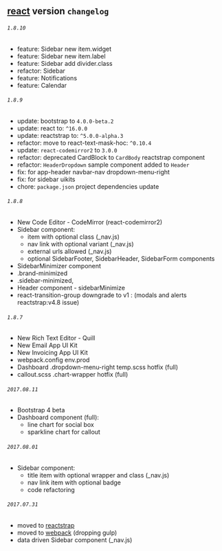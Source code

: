 ## [react](./REACT.md) version `changelog`

###### `1.8.10`

- feature: Sidebar new item.widget
- feature: Sidebar new item.label
- feature: Sidebar add divider.class
- refactor: Sidebar
- feature: Notifications
- feature: Calendar


###### `1.8.9`
- update: bootstrap to `4.0.0-beta.2`
- update: react to: `^16.0.0`
- update: reactstrap to: `^5.0.0-alpha.3`
- refactor: move to react-text-mask-hoc: `^0.10.4`
- update: `react-codemirror2` to `3.0.0`
- refactor: deprecated CardBlock to `CardBody` reactstrap component
- refactor: `HeaderDropdown` sample component added to `Header`
- fix: for app-header navbar-nav dropdown-menu-right
- fix: for sidebar uikits
- chore: `package.json` project dependencies update

###### `1.8.8`
- New Code Editor - CodeMirror (react-codemirror2)
- Sidebar component:
	- item with optional class (_nav.js)
	- nav link with optional variant (_nav.js)
	- external urls allowed (_nav.js)
	- optional SidebarFooter, SidebarHeader, SidebarForm components
- SidebarMinimizer component
- .brand-minimized
- .sidebar-minimized,
- Header component - sidebarMinimize
- react-transition-group downgrade to v1 : (modals and alerts reactstrap:v4.8 issue)

###### `1.8.7`
- New Rich Text Editor - Quill
- New Email App UI Kit
- New Invoicing App UI Kit
- webpack.config env.prod
- Dashboard .dropdown-menu-right temp.scss hotfix (full)
- callout.scss .chart-wrapper hotfix (full)

###### `2017.08.11`
- Bootstrap 4 beta
- Dashboard component (full):
	- line chart for social box
	- sparkline chart for callout

###### `2017.08.01`
- Sidebar component: 
	- title item with optional wrapper and class (_nav.js)
	- nav link item with optional badge
	- code refactoring

###### `2017.07.31`
- moved to [reactstrap](https://reactstrap.github.io/)
- moved to [webpack](https://webpack.js.org/) (dropping gulp)
- data driven Sidebar component (_nav.js)

